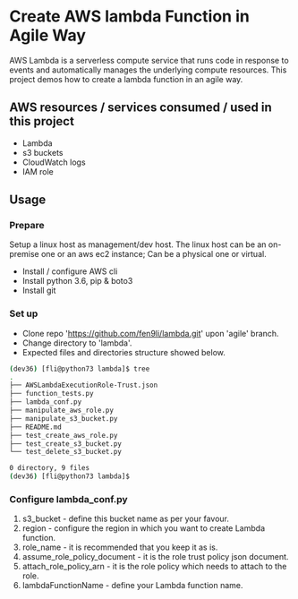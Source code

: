 # Create AWS lambda Function in Agile Way

AWS Lambda is a serverless compute service that runs code in response to events and automatically manages the underlying compute resources. This project demos how to create a lambda function in an agile way. 

## AWS resources / services consumed / used in this project
* Lambda
* s3 buckets
* CloudWatch logs
* IAM role 

## Usage

### Prepare

Setup a linux host as management/dev host. The linux host can be an on-premise one or an aws ec2 instance; Can be a physical one or virtual.

* Install / configure AWS cli
* Install python 3.6, pip & boto3
* Install git

### Set up

* Clone repo 'https://github.com/fen9li/lambda.git' upon 'agile' branch.
* Change directory to 'lambda'.
* Expected files and directories structure showed below.

```sh
(dev36) [fli@python73 lambda]$ tree
.
├── AWSLambdaExecutionRole-Trust.json
├── function_tests.py
├── lambda_conf.py
├── manipulate_aws_role.py
├── manipulate_s3_bucket.py
├── README.md
├── test_create_aws_role.py
├── test_create_s3_bucket.py
└── test_delete_s3_bucket.py

0 directory, 9 files
(dev36) [fli@python73 lambda]$
```

### Configure lambda_conf.py

1. s3_bucket - define this bucket name as per your favour.
1. region - configure the region in which you want to create Lambda function.
3. role_name - it is recommended that you keep it as is.
4. assume_role_policy_document - it is the role trust policy json document.
5. attach_role_policy_arn - it is the role policy which needs to attach to the role.
6. lambdaFunctionName - define your Lambda function name.
